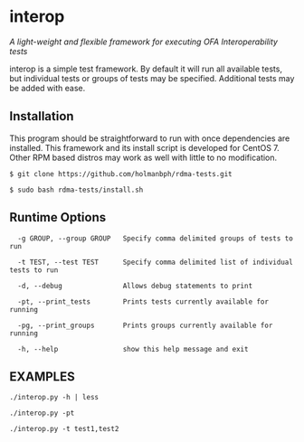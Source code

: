 interop
=======

*A light-weight and flexible framework for executing OFA Interoperability tests*

interop is a simple test framework. By default it will run all available tests, but individual tests or groups of tests may be specified.  Additional tests may be added with ease. 


Installation 
------------

This program should be straightforward to run with once dependencies are installed. This framework and its install script is developed for CentOS 7.  
Other RPM based distros may work as well with little to no modification.  

	$ git clone https://github.com/holmanbph/rdma-tests.git

	$ sudo bash rdma-tests/install.sh


Runtime Options
---------------

	  -g GROUP, --group GROUP 	Specify comma delimited groups of tests to run

	  -t TEST, --test TEST  	Specify comma delimited list of individual tests to run

	  -d, --debug           	Allows debug statements to print

	  -pt, --print_tests    	Prints tests currently available for running

	  -pg, --print_groups   	Prints groups currently available for running

	  -h, --help            	show this help message and exit


EXAMPLES
--------

	./interop.py -h | less

	./interop.py -pt

	./interop.py -t test1,test2
